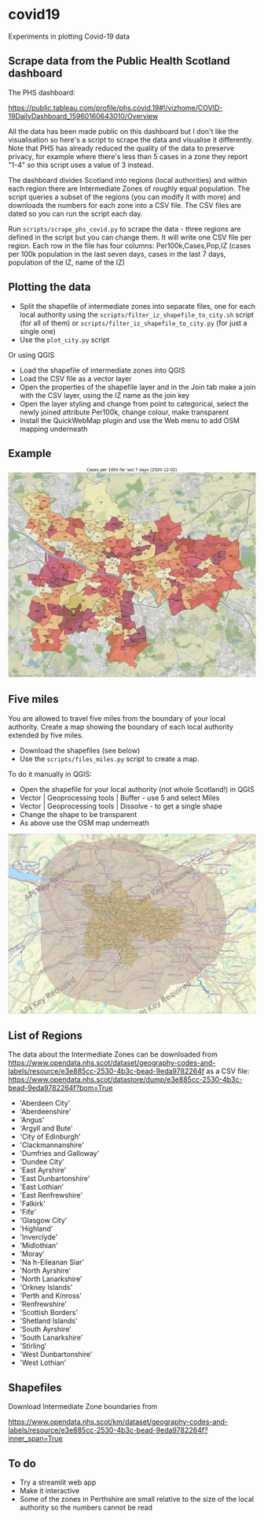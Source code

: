 # covid19

Experiments in plotting Covid-19 data

## Scrape data from the Public Health Scotland dashboard

The PHS dashboard:

https://public.tableau.com/profile/phs.covid.19#!/vizhome/COVID-19DailyDashboard_15960160643010/Overview

All the data has been made public on this dashboard but I don't like the visualisation so here's a script to scrape the data and visualise it differently. Note that PHS has already reduced the quality of the data to preserve privacy, for example where there's less than 5 cases in a zone they report "1-4" so this script uses a value of 3 instead.

The dashboard divides Scotland into regions (local authorities) and within each region there are Intermediate Zones of roughly equal population. The script queries a subset of the regions (you can modify it with more) and downloads the numbers for each zone into a CSV file. The CSV files are dated so you can run the script each day.

Run `scripts/scrape_phs_covid.py` to scrape the data - three regions are defined in the script but you can change them. It will write one CSV file per region. Each row in the file has four columns: Per100k,Cases,Pop,IZ (cases per 100k population in the last seven days, cases in the last 7 days, population of the IZ, name of the IZ)

## Plotting the data

* Split the shapefile of intermediate zones into separate files, one for each local authority
 using the `scripts/filter_iz_shapefile_to_city.sh` script (for all of them) or `scripts/filter_iz_shapefile_to_city.py` (for just a single one)
* Use the `plot_city.py` script

Or using QGIS

* Load the shapefile of intermediate zones into QGIS
* Load the CSV file as a vector layer
* Open the properties of the shapefile layer and in the Join tab make a join with the CSV layer, using the IZ name as the join key
* Open the layer styling and change from point to categorical, select the newly joined attribute Per100k, change colour, make transparent
* Install the QuickWebMap plugin and use the Web menu to add OSM mapping underneath

## Example

![Glasgow cases per 100k](images/Glasgow_City.jpg)

## Five miles

You are allowed to travel five miles from the boundary of your local authority.
Create a map showing the boundary of each local authority extended by five miles.

* Download the shapefiles (see below)
* Use the `scripts/files_miles.py` script to create a map.

To do it manually in QGIS:

* Open the shapefile for your local authority (not whole Scotland!) in QGIS
* Vector | Geoprocessing tools | Buffer - use 5 and select Miles
* Vector | Geoprocessing tools | Dissolve - to get a single shape
* Change the shape to be transparent
* As above use the OSM map underneath

![Glasgow Five Miles](images/Five_miles_Glasgow.jpg)

## List of Regions

The data about the Intermediate Zones can be downloaded from
https://www.opendata.nhs.scot/dataset/geography-codes-and-labels/resource/e3e885cc-2530-4b3c-bead-9eda9782264f
as a CSV file:
https://www.opendata.nhs.scot/datastore/dump/e3e885cc-2530-4b3c-bead-9eda9782264f?bom=True

* 'Aberdeen City'
* 'Aberdeenshire'
* 'Angus'
* 'Argyll and Bute'
* 'City of Edinburgh'
* 'Clackmannanshire'
* 'Dumfries and Galloway'
* 'Dundee City'
* 'East Ayrshire'
* 'East Dunbartonshire'
* 'East Lothian'
* 'East Renfrewshire'
* 'Falkirk'
* 'Fife'
* 'Glasgow City'
* 'Highland'
* 'Inverclyde'
* 'Midlothian'
* 'Moray'
* 'Na h-Eileanan Siar'
* 'North Ayrshire'
* 'North Lanarkshire'
* 'Orkney Islands'
* 'Perth and Kinross'
* 'Renfrewshire'
* 'Scottish Borders'
* 'Shetland Islands'
* 'South Ayrshire'
* 'South Lanarkshire'
* 'Stirling'
* 'West Dunbartonshire'
* 'West Lothian'

## Shapefiles

Download Intermediate Zone boundaries from

https://www.opendata.nhs.scot/km/dataset/geography-codes-and-labels/resource/e3e885cc-2530-4b3c-bead-9eda9782264f?inner_span=True

## To do

* Try a streamlit web app
* Make it interactive
* Some of the zones in Perthshire are small relative to the size of the local authority so the numbers cannot be read